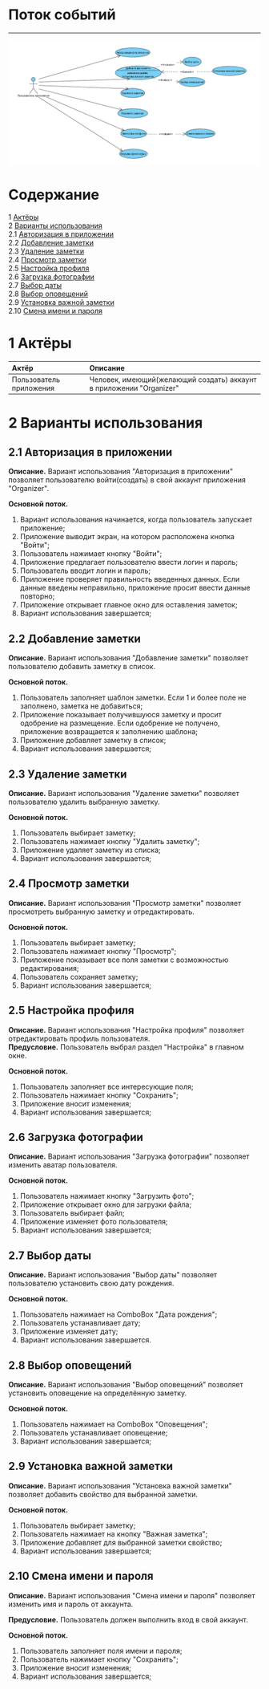 # Поток событий
---

![UseCase](../../../Images/Diagrams/MyUseCase.jpg)

# Содержание
1 [Актёры](#1) <br>
2 [Варианты использования](#2) <br>
2.1 [Авторизация в приложении](#2.1) <br>
2.2 [Добавление заметки](#2.2) <br>
2.3 [Удаление заметки](#2.3) <br>
2.4 [Просмотр заметки](#2.4) <br>
2.5 [Настройка профиля](#2.5) <br>
2.6 [Загрузка фотографии](#2.6) <br>
2.7 [Выбор даты](#2.7) <br>
2.8 [Выбор оповещений](#2.8) <br>
2.9 [Установка важной заметки](#2.9) <br>
2.10 [Смена имени и пароля](#2.10) <br>
<a name="1"/>

# 1 Актёры

| Актёр | Описание |
|:--|:--|
| Пользователь приложения | Человек, имеющий(желающий создать) аккаунт в приложении "Organizer" |

<a name="2"/>

# 2 Варианты использования

<a name="2.1"/>

## 2.1 Авторизация в приложении

**Описание.** Вариант использования "Авторизация в приложении" позволяет пользователю войти(создать) в свой аккаунт приложения "Organizer".  

**Основной поток.**
1. Вариант использования начинается, когда пользователь запускает приложение;
2. Приложение выводит экран, на котором расположена кнопка "Войти";
3. Пользователь нажимает кнопку "Войти";
4. Приложение предлагает пользователю ввести логин и пароль;
5. Пользователь вводит логин и пароль;
6. Приложение проверяет правильность введенных данных. Если данные введены неправильно, приложение просит ввести данные повторно;
7. Приложение открывает главное окно для оставления заметок;
8. Вариант использования завершается;

<a name="2.2"/>

## 2.2 Добавление заметки

**Описание.** Вариант использования "Добавление заметки" позволяет пользователю добавить заметку в список.  

**Основной поток.**
1. Пользователь заполняет шаблон заметки. Если 1 и более поле не заполнено, заметка не добавиться;
2. Приложение показывает получившуюся заметку и просит одобрение на размещение. Если одобрение не получено, приложение возвращается к заполнению шаблона;
3. Приложение добавляет заметку в список;
4. Вариант использования завершается;

<a name="2.3"/>

## 2.3 Удаление заметки

**Описание.** Вариант использования "Удаление заметки" позволяет пользователю удалить выбранную заметку.

**Основной поток.**
1. Пользователь выбирает заметку;
2. Пользователь нажимает кнопку "Удалить заметку";
3. Приложение удаляет заметку из списка;
4. Вариант использования завершается;

<a name="2.4"/>

## 2.4 Просмотр заметки

**Описание.** Вариант использования "Просмотр заметки" позволяет просмотреть выбранную заметку и отредактировать.  

**Основной поток.**
1. Пользователь выбирает заметку;
2. Пользователь нажимает кнопку "Просмотр";
3. Приложение показывает все поля заметки с возможностью редактирования;
4. Пользователь сохраняет заметку;
5. Вариант использования завершается;

<a name="2.5"/>

## 2.5 Настройка профиля

**Описание.** Вариант использования "Настройка профиля" позволяет отредактировать профиль пользователя.  
**Предусловие.** Пользователь выбрал раздел "Настройка" в главном окне.

**Основной поток.**
1. Пользователь заполняет все интересующие поля;
2. Пользователь нажимает кнопку "Сохранить";
3. Приложение вносит изменения;
4. Вариант использования завершается;

<a name="2.6"/>

## 2.6 Загрузка фотографии

**Описание.** Вариант использования "Загрузка фотографии" позволяет изменить аватар пользователя.

**Основной поток.**
1. Пользователь нажимает кнопку "Загрузить фото";
2. Приложение открывает окно для загрузки файла;
3. Пользователь выбирает файл;
4. Приложение изменяет фото пользователя;
5. Вариант использования завершается;

<a name="2.7"/>

## 2.7 Выбор даты

**Описание.** Вариант использования "Выбор даты" позволяет пользователю установить свою дату рождения.

**Основной поток.**
1. Пользователь нажимает на ComboBox "Дата рождения";
2. Пользователь устанавливает дату;
3. Приложение изменяет дату;
4. Вариант использования завершается.

<a name="2.8"/>

## 2.8 Выбор оповещений

**Описание.** Вариант использования "Выбор оповещений" позволяет установить оповещение на определённую заметку.

**Основной поток.**
1. Пользователь нажимает на ComboBox "Оповещения";
2. Пользователь устанавливает оповещение;
3. Вариант использования завершается;

<a name="2.9"/>

## 2.9 Установка важной заметки

**Описание.** Вариант использования "Установка важной заметки" позволяет добавить свойство для выбранной заметки.

**Основной поток.**
1. Пользователь выбирает заметку;
2. Пользователь нажимает на кнопку "Важная заметка";
3. Приложение добавляет для выбранной заметки свойство;
4. Вариант использования завершается;

<a name="2.10"/>

## 2.10 Смена имени и пароля

**Описание.** Вариант использования "Смена имени и пароля" позволяет изменить имя и пароль от аккаунта.

**Предусловие.** Пользователь должен выполнить вход в свой аккаунт.

**Основной поток.**
1. Пользователь заполняет поля имени и пароля;
2. Пользователь нажимает кнопку "Сохранить";
3. Приложение вносит изменения;
4. Вариант использования завершается;